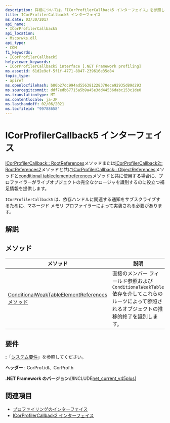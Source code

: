 ```yaml
---
description: 詳細については、「ICorProfilerCallback5 インターフェイス」を参照してください。
title: ICorProfilerCallback5 インターフェイス
ms.date: 03/30/2017
api_name:
- ICorProfilerCallback5
api_location:
- Mscorwks.dll
api_type:
- COM
f1_keywords:
- ICorProfilerCallback5
helpviewer_keywords:
- ICorProfilerCallback5 interface [.NET Framework profiling]
ms.assetid: 61d2e9ef-5f1f-4771-8847-239616e35d84
topic_type:
- apiref
ms.openlocfilehash: b80b27dc994ad556381228370ece92935d89d293
ms.sourcegitcommit: ddf7edb67715a5b9a45e3dd44536dabc153c1de0
ms.translationtype: MT
ms.contentlocale: ja-JP
ms.lasthandoff: 02/06/2021
ms.locfileid: "99788658"
---
```

# <a name="icorprofilercallback5-interface"></a>ICorProfilerCallback5 インターフェイス

[ICorProfilerCallback:: RootReferences](icorprofilercallback-rootreferences-method.md)メソッドまたは[ICorProfilerCallback2:: RootReferences2](icorprofilercallback2-rootreferences2-method.md)メソッドと共に[ICorProfilerCallback:: ObjectReferences](icorprofilercallback-objectreferences-method.md)メソッドと[conditional tableelementreferences](icorprofilercallback5-conditionalweaktableelementreferences-method.md)メソッドと共に使用する場合に、プロファイラーがライブオブジェクトの完全なクロージャを識別するのに役立つ補足情報を提供します。  
  
 `ICorProfilerCallback5` は、依存ハンドルに関連する通知をサブスクライブするために、マネージド メモリ プロファイラーによって実装される必要があります。  
  
## <a name="remarks"></a>解説  
  
## <a name="methods"></a>メソッド  
  
|メソッド|説明|  
|------------|-----------------|  
|[ConditionalWeakTableElementReferences メソッド](icorprofilercallback5-conditionalweaktableelementreferences-method.md)|直接のメンバー フィールド参照および `ConditionalWeakTable` 依存を介してこれらのルーツによって参照されるオブジェクトの推移的終了を識別します。|  
  
## <a name="requirements"></a>要件  

 **:**「[システム要件](../../get-started/system-requirements.md)」を参照してください。  
  
 **ヘッダー** : CorProf.idl、CorProf.h  
  
 **.NET Framework のバージョン:**[!INCLUDE[net_current_v45plus](../../../../includes/net-current-v45plus-md.md)]  
  
## <a name="see-also"></a>関連項目

- [プロファイリングのインターフェイス](profiling-interfaces.md)
- [ICorProfilerCallback2 インターフェイス](icorprofilercallback2-interface.md)
